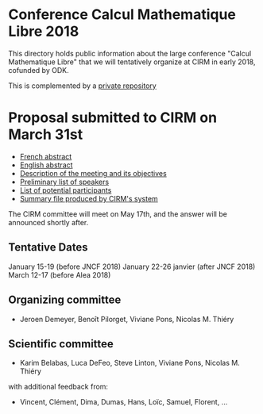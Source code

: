 ﻿# Conference Calcul Mathematique Libre 2018

This directory holds public information about the large conference
"Calcul Mathematique Libre" that we will tentatively organize at CIRM
in early 2018, cofunded by ODK.

This is complemented by a [private repository](https://github.com/OpenDreamKit/CIRM2018)

# Proposal submitted to CIRM on March 31st

- [French abstract](resume.tex)
- [English abstract](abstract.tex)
- [Description of the meeting and its objectives](volet_scientifique.tex)
- [Preliminary list of speakers](orateurs.tex)
- [List of potential participants](participants.tex)
- [Summary file produced by CIRM's system](1744.html)

The CIRM committee will meet on May 17th, and the answer will be
announced shortly after.

## Tentative Dates

January 15-19 (before JNCF 2018)
January 22-26 janvier (after JNCF 2018)
March 12-17 (before Alea 2018)

## Organizing committee

- Jeroen Demeyer, Benoît Pilorget, Viviane Pons, Nicolas M. Thiéry

## Scientific committee

- Karim Belabas, Luca DeFeo, Steve Linton, Viviane Pons, Nicolas M. Thiéry

with additional feedback from:

- Vincent, Clément, Dima, Dumas, Hans, Loïc, Samuel, Florent, ...
